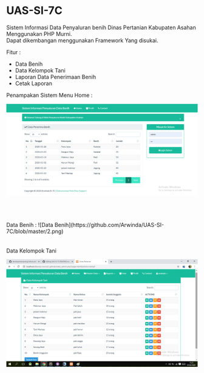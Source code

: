 # UAS-SI-7C
Sistem Informasi Data Penyaluran benih Dinas Pertanian Kabupaten Asahan Menggunakan PHP Murni. <br>
Dapat dikembangan menggunakan Framework Yang disukai.

Fitur :
- Data Benih
- Data Kelompok Tani
- Laporan Data Penerimaan Benih
- Cetak Laporan 

Penampakan Sistem Menu Home  :


![Tampilan Home](https://github.com/Arwinda/UAS-SI-7C/blob/master/1.png)

<br>
<br>
<br>
Data Benih :
![Data Benih](https://github.com/Arwinda/UAS-SI-7C/blob/master/2.png)

<br>
<br>
<br>
Data Kelompok Tani

![Data Benih](https://github.com/Arwinda/UAS-SI-7C/blob/master/3.png)







